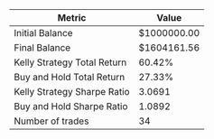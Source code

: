 | Metric | Value |
| --- | --- |
| Initial Balance | $1000000.00 |
| Final Balance | $1604161.56 |
| Kelly Strategy Total Return | 60.42% |
| Buy and Hold Total Return | 27.33% |
| Kelly Strategy Sharpe Ratio | 3.0691 |
| Buy and Hold Sharpe Ratio | 1.0892 |
| Number of trades | 34 |
